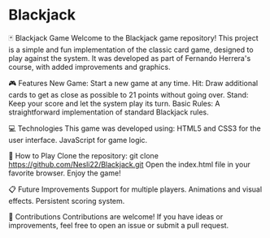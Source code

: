 # Blackjack
🃏 Blackjack Game
Welcome to the Blackjack game repository! This project is a simple and fun implementation of the classic card game, designed to play against the system. It was developed as part of Fernando Herrera's course, with added improvements and graphics.

🎮 Features
New Game: Start a new game at any time.
Hit: Draw additional cards to get as close as possible to 21 points without going over.
Stand: Keep your score and let the system play its turn.
Basic Rules: A straightforward implementation of standard Blackjack rules.

💻 Technologies
This game was developed using:
HTML5 and CSS3 for the user interface.
JavaScript for game logic.

🚀 How to Play
Clone the repository:
git clone https://github.com/Nesli22/Blackjack.git
Open the index.html file in your favorite browser.
Enjoy the game!

📋 Future Improvements
Support for multiple players.
Animations and visual effects.
Persistent scoring system.

🤝 Contributions
Contributions are welcome! If you have ideas or improvements, feel free to open an issue or submit a pull request.

